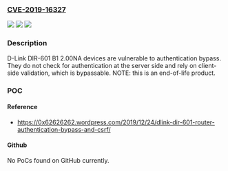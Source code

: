 ### [CVE-2019-16327](https://cve.mitre.org/cgi-bin/cvename.cgi?name=CVE-2019-16327)
![](https://img.shields.io/static/v1?label=Product&message=n%2Fa&color=blue)
![](https://img.shields.io/static/v1?label=Version&message=n%2Fa&color=blue)
![](https://img.shields.io/static/v1?label=Vulnerability&message=n%2Fa&color=brighgreen)

### Description

D-Link DIR-601 B1 2.00NA devices are vulnerable to authentication bypass. They do not check for authentication at the server side and rely on client-side validation, which is bypassable. NOTE: this is an end-of-life product.

### POC

#### Reference
- https://0x62626262.wordpress.com/2019/12/24/dlink-dir-601-router-authentication-bypass-and-csrf/

#### Github
No PoCs found on GitHub currently.

